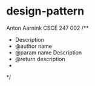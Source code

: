 # design-pattern
Anton Aarnink
CSCE 247 002
/**
 * Description 
 * @author name 
 * @param name Description 
 * @return description
 * 
 */